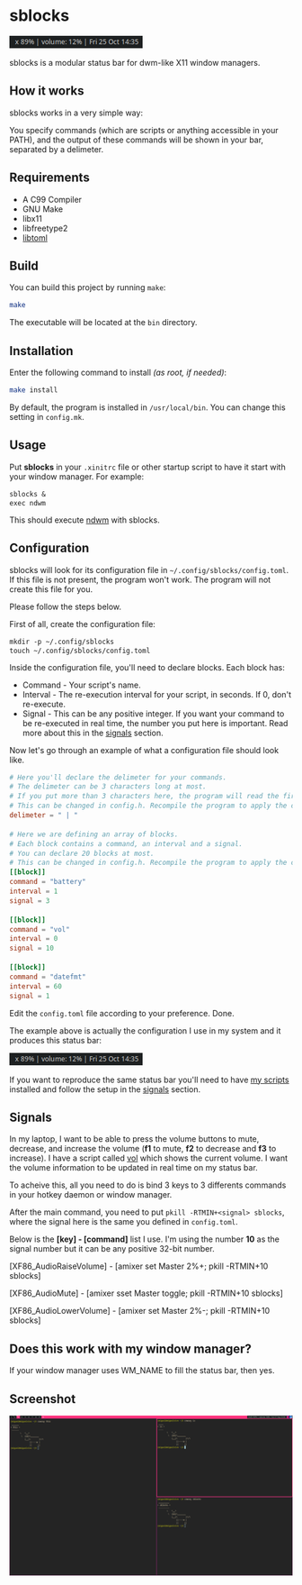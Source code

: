 # sblocks

![sblocks](doc/sblocks.png)

sblocks is a modular status bar for dwm-like X11 window managers.

## How it works

sblocks works in a very simple way: 

You specify commands (which are scripts or anything accessible in your PATH), and the output of these commands will be shown in your bar, separated by a delimeter.

## Requirements

- A C99 Compiler
- GNU Make
- libx11
- libfreetype2
- [libtoml](https://github.com/miguelnto/libtoml)

## Build

You can build this project by running `make`:

```sh
make
```

The executable will be located at the `bin` directory.

## Installation

Enter the following command to install *(as root, if needed)*:

```sh
make install
```

By default, the program is installed in `/usr/local/bin`. You can change this setting in `config.mk`.

## Usage

Put **sblocks** in your `.xinitrc` file or other startup script to have it start with your window manager. For example:

```
sblocks &
exec ndwm
```

This should execute [ndwm](https://github.com/miguelnto/ndwm) with sblocks.

## Configuration

sblocks will look for its configuration file in `~/.config/sblocks/config.toml`. If this file is not present, the program won't work. The program will not create this file for you. 

Please follow the steps below.

First of all, create the configuration file:

```
mkdir -p ~/.config/sblocks
touch ~/.config/sblocks/config.toml
```

Inside the configuration file, you'll need to declare blocks. Each block has:

- Command - Your script's name.
- Interval - The re-execution interval for your script, in seconds. If 0, don't re-execute.
- Signal - This can be any positive integer. If you want your command to be re-executed in real time, the number you put here is important. Read more about this in the [signals](#signals) section.

Now let's go through an example of what a configuration file should look like.

```toml
# Here you'll declare the delimeter for your commands.
# The delimeter can be 3 characters long at most.
# If you put more than 3 characters here, the program will read the first 3.
# This can be changed in config.h. Recompile the program to apply the changes.
delimeter = " | "

# Here we are defining an array of blocks.
# Each block contains a command, an interval and a signal.
# You can declare 20 blocks at most.
# This can be changed in config.h. Recompile the program to apply the changes.
[[block]]
command = "battery"
interval = 1
signal = 3

[[block]]
command = "vol"
interval = 0
signal = 10

[[block]]
command = "datefmt"
interval = 60
signal = 1
```

Edit the `config.toml` file according to your preference. Done.

The example above is actually the configuration I use in my system and it produces this status bar:

![sblocks](doc/sblocks.png)

If you want to reproduce the same status bar you'll need to have [my scripts](https://github.com/miguelnto/scripts) installed and follow the setup in the [signals](#signals) section.


## Signals

In my laptop, I want to be able to press the volume buttons to mute, decrease, and increase the volume (**f1** to mute, **f2** to decrease and **f3** to increase). I have a script called [vol](https://github.com/miguelnto/scripts) which shows the current volume. I want the volume information to be updated in real time on my status bar. 

To acheive this, all you need to do is bind 3 keys to 3 differents commands in your hotkey daemon or window manager.

After the main command, you need to put `pkill -RTMIN+<signal> sblocks`, where the signal here is the same you defined in `config.toml`.

Below is the **[key] - [command]** list I use. I'm using the number **10** as the signal number but it can be any positive 32-bit number.

[XF86_AudioRaiseVolume] - [amixer set Master 2%+; pkill -RTMIN+10 sblocks]

[XF86_AudioMute] - [amixer sset Master toggle; pkill -RTMIN+10 sblocks]

[XF86_AudioLowerVolume] - [amixer set Master 2%-; pkill -RTMIN+10 sblocks]

## Does this work with my window manager?

If your window manager uses WM_NAME to fill the status bar, then yes.

## Screenshot

![sblocks](doc/screenshot.png)
